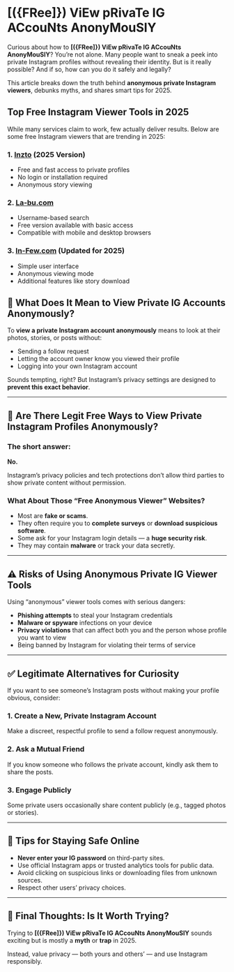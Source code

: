 # [({FRee]}) ViEw pRivaTe IG ACcouNts AnonyMouSlY

Curious about how to **[({FRee]}) ViEw pRivaTe IG ACcouNts AnonyMouSlY**? You’re not alone. Many people want to sneak a peek into private Instagram profiles without revealing their identity. But is it really possible? And if so, how can you do it safely and legally?

This article breaks down the truth behind **anonymous private Instagram viewers**, debunks myths, and shares smart tips for 2025.

## Top Free Instagram Viewer Tools in 2025

While many services claim to work, few actually deliver results. Below are some free Instagram viewers that are trending in 2025:

### 1. **[Inzto](https://inzto.com/) (2025 Version)**
- Free and fast access to private profiles
- No login or installation required
- Anonymous story viewing

### 2. **[La-bu.com](https://la-bu.com/)**
- Username-based search
- Free version available with basic access
- Compatible with mobile and desktop browsers

### 3. **[In-Few.com](https://in-few.com/) (Updated for 2025)**
- Simple user interface
- Anonymous viewing mode
- Additional features like story download

## 🤫 What Does It Mean to View Private IG Accounts Anonymously?

To **view a private Instagram account anonymously** means to look at their photos, stories, or posts without:
- Sending a follow request
- Letting the account owner know you viewed their profile
- Logging into your own Instagram account

Sounds tempting, right? But Instagram’s privacy settings are designed to **prevent this exact behavior**.

---

## 🚫 Are There Legit Free Ways to View Private Instagram Profiles Anonymously?

### The short answer:
**No.**

Instagram’s privacy policies and tech protections don’t allow third parties to show private content without permission.

### What About Those “Free Anonymous Viewer” Websites?

- Most are **fake or scams**.
- They often require you to **complete surveys** or **download suspicious software**.
- Some ask for your Instagram login details — a **huge security risk**.
- They may contain **malware** or track your data secretly.

---

## ⚠️ Risks of Using Anonymous Private IG Viewer Tools

Using “anonymous” viewer tools comes with serious dangers:

- **Phishing attempts** to steal your Instagram credentials
- **Malware or spyware** infections on your device
- **Privacy violations** that can affect both you and the person whose profile you want to view
- Being banned by Instagram for violating their terms of service

---

## ✅ Legitimate Alternatives for Curiosity

If you want to see someone’s Instagram posts without making your profile obvious, consider:

### 1. **Create a New, Private Instagram Account**

Make a discreet, respectful profile to send a follow request anonymously.

### 2. **Ask a Mutual Friend**

If you know someone who follows the private account, kindly ask them to share the posts.

### 3. **Engage Publicly**

Some private users occasionally share content publicly (e.g., tagged photos or stories).

---

## 🧠 Tips for Staying Safe Online

- **Never enter your IG password** on third-party sites.
- Use official Instagram apps or trusted analytics tools for public data.
- Avoid clicking on suspicious links or downloading files from unknown sources.
- Respect other users’ privacy choices.

---

## 🔐 Final Thoughts: Is It Worth Trying?

Trying to **[({FRee]}) ViEw pRivaTe IG ACcouNts AnonyMouSlY** sounds exciting but is mostly a **myth** or **trap** in 2025.

Instead, value privacy — both yours and others’ — and use Instagram responsibly.
